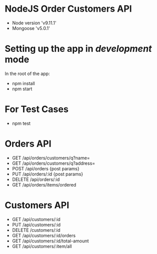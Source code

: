 # NodeJS Order Customers API

* Node version 'v9.11.1'
* Mongoose 'v5.0.1'

# Setting up the app in *development* mode

In the root of the app:
* npm install
* npm start

# For Test Cases

* npm test

# Orders API

* GET /api/orders/customers/q?name=
* GET /api/orders/customers/q?address=
* POST /api/orders {post params}
* PUT /api/orders/:id {post params}
* DELETE /api/orders/:id
* GET /api/orders/items/ordered

# Customers API

* GET /api/customers/:id
* PUT /api/customers/:id
* DELETE /customers/:id
* GET /api/customers/:id/orders
* GET /api/customers/:id/total-amount
* GET /api/customers/:item/all
